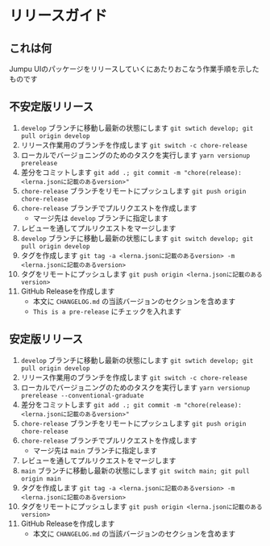 # リリースガイド

## これは何

Jumpu UIのパッケージをリリースしていくにあたりおこなう作業手順を示したものです

## 不安定版リリース

1. `develop` ブランチに移動し最新の状態にします `git swtich develop; git pull origin develop`
2. リリース作業用のブランチを作成します `git switch -c chore-release`
3. ローカルでバージョニングのためのタスクを実行します `yarn versionup prerelease`
4. 差分をコミットします `git add .; git commit -m "chore(release): <lerna.jsonに記載のあるversion>"`
5. `chore-release` ブランチをリモートにプッシュします `git push origin chore-release`
6. `chore-release` ブランチでプルリクエストを作成します
    - マージ先は `develop` ブランチに指定します
7. レビューを通してプルリクエストをマージします
8. `develop` ブランチに移動し最新の状態にします `git switch develop; git pull origin develop`
9. タグを作成します `git tag -a <lerna.jsonに記載のあるversion> -m <lerna.jsonに記載のあるversion>`
10. タグをリモートにプッシュします `git push origin <lerna.jsonに記載のあるversion>`
11. GitHub Releaseを作成します
    - 本文に `CHANGELOG.md` の当該バージョンのセクションを含めます
    - `This is a pre-release` にチェックを入れます

## 安定版リリース

1. `develop` ブランチに移動し最新の状態にします `git swtich develop; git pull origin develop`
2. リリース作業用のブランチを作成します `git switch -c chore-release`
3. ローカルでバージョニングのためのタスクを実行します `yarn versionup prerelease --conventional-graduate`
4. 差分をコミットします `git add .; git commit -m "chore(release): <lerna.jsonに記載のあるversion>"`
5. `chore-release` ブランチをリモートにプッシュします `git push origin chore-release`
6. `chore-release` ブランチでプルリクエストを作成します
    - マージ先は `main` ブランチに指定します
7. レビューを通してプルリクエストをマージします
8. `main` ブランチに移動し最新の状態にします `git switch main; git pull origin main`
9. タグを作成します `git tag -a <lerna.jsonに記載のあるversion> -m <lerna.jsonに記載のあるversion>`
10. タグをリモートにプッシュします `git push origin <lerna.jsonに記載のあるversion>`
11. GitHub Releaseを作成します
    - 本文に `CHANGELOG.md` の当該バージョンのセクションを含めます

